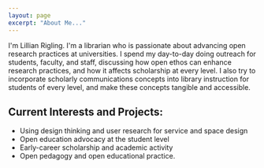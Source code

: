 ```yaml
---
layout: page
excerpt: "About Me..."
---
```


I'm Lillian Rigling. I'm a librarian who is passionate about advancing open research practices at universities. I spend my day-to-day doing outreach for students, faculty, and staff, discussing how open ethos can enhance research practices, and how it affects scholarship at every level. I also try to incorporate scholarly communications concepts into library instruction for students of every level, and make these concepts tangible and accessible.

## Current Interests and Projects:

- Using design thinking and user research for service and space design
- Open education advocacy at the student level
- Early-career scholarship and academic activity
- Open pedagogy and open educational practice.


<script>
  (function(i,s,o,g,r,a,m){i['GoogleAnalyticsObject']=r;i[r]=i[r]||function(){
  (i[r].q=i[r].q||[]).push(arguments)},i[r].l=1*new Date();a=s.createElement(o),
  m=s.getElementsByTagName(o)[0];a.async=1;a.src=g;m.parentNode.insertBefore(a,m)
  })(window,document,'script','https://www.google-analytics.com/analytics.js','ga');

  ga('create', 'UA-87286945-2', 'auto');
  ga('send', 'pageview');

</script>
